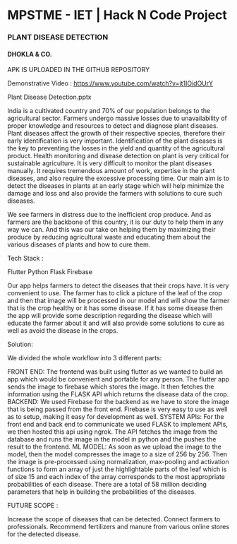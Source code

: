 # MPSTME - IET | Hack N Code Project 
### PLANT DISEASE DETECTION
#### DHOKLA & CO.

APK IS UPLOADED IN THE GITHUB REPOSITORY

Demonstrative Video : https://www.youtube.com/watch?v=jt1IOidOUrY

Plant Disease Detection.pptx

India is a cultivated country and 70% of our population belongs to the agricultural sector. Farmers undergo massive losses due to unavailability of proper knowledge and resources to detect and diagnose plant diseases. Plant diseases affect the growth of their respective species, therefore their early identification is very important. Identification of the plant diseases is the key to preventing the losses in the yield and quantity of the agricultural product. Health monitoring and disease detection on plant is very critical for sustainable agriculture. It is very difficult to monitor the plant diseases manually. It requires tremendous amount of work, expertise in the plant diseases, and also require the excessive processing time.
Our main aim is to detect the diseases in plants at an early stage which will help minimize the damage and loss and also provide the farmers with solutions to cure such diseases.

We see farmers in distress due to the inefficient crop produce. And as farmers are the backbone of this country, it is our duty to help them in any way we can. And this was our take on helping them by maximizing their produce by reducing agricultural waste and educating them about the various diseases of plants and how to cure them.

Tech Stack :

Flutter
Python
Flask
Firebase

Our app helps farmers to detect the diseases that their crops have. It is very convenient to use. The farmer has to click a picture of the leaf of the crop and then that image will be processed in our model and will show the farmer that is the crop healthy or it has some disease. If it has some disease then the app will provide some description regarding the disease which will educate the farmer about it and will also provide some solutions to cure as well as avoid the disease in the crops.

Solution:

We divided the whole workflow into 3 different parts:

FRONT END: The frontend was built using flutter as we wanted to build an app which would be convenient and portable for any person. The flutter app sends the image to firebase which stores the image. It then fetches the information using the FLASK API which returns the disease data of the crop.
BACKEND: We used Firebase for the backend as we have to store the image that is being passed from the front end. Firebase is very easy to use as well as to setup, making it easy for development as well.
SYSTEM APIs: For the front end and back end to communicate we used FLASK to implement APIs, we then hosted this api using ngrok. The API fetches the image from the database and runs the image in the model in python and the pushes the result to the frontend.
ML MODEL: As soon as we upload the image to the model, then the model compresses the image to a size of 256 by 256. Then the image is pre-processed using normalization, max-pooling and activation functions to form an array of just the highlightable parts of the leaf which is of size 15 and each index of the array corresponds to the most appropriate probabilities of each disease. There are a total of 58 million deciding parameters that help in building the probabilities of the diseases.


FUTURE SCOPE :

Increase the scope of diseases that can be detected.
Connect farmers to professionals.
Recommend fertilizers and manure from various online stores for the detected disease.
